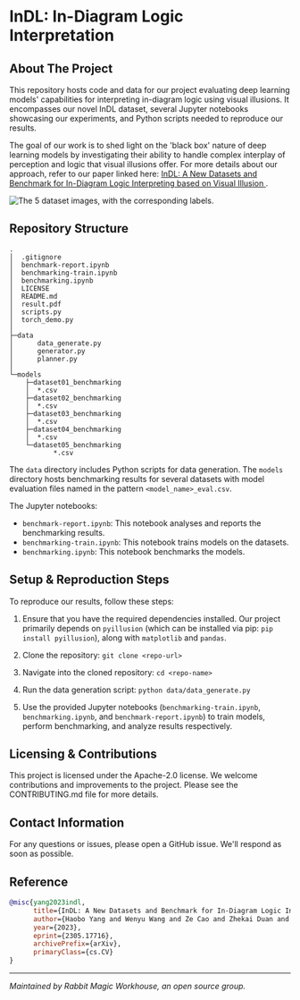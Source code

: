 # InDL: In-Diagram Logic Interpretation

## About The Project

This repository hosts code and data for our project evaluating deep learning models' capabilities for interpreting in-diagram logic using visual illusions. It encompasses our novel InDL dataset, several Jupyter notebooks showcasing our experiments, and Python scripts needed to reproduce our results.

The goal of our work is to shed light on the 'black box' nature of deep learning models by investigating their ability to handle complex interplay of perception and logic that visual illusions offer. For more details about our approach, refer to our paper linked here: [InDL: A New Datasets and Benchmark for In-Diagram Logic Interpreting based on Visual Illusion
](https://arxiv.org/abs/2305.17716).

![The 5 dataset images, with the corresponding labels.](https://github.com/rabbit-magic-wh/InDL/assets/55401837/3df04e09-ed85-45c9-a49c-6c717ec4443b)

## Repository Structure

```
.
│  .gitignore
│  benchmark-report.ipynb
│  benchmarking-train.ipynb
│  benchmarking.ipynb
│  LICENSE
│  README.md
│  result.pdf
│  scripts.py
│  torch_demo.py
│
├─data
│      data_generate.py
│      generator.py
│      planner.py
│
└─models
    ├─dataset01_benchmarking
    │  *.csv
    ├─dataset02_benchmarking
    │  *.csv
    ├─dataset03_benchmarking
    │  *.csv
    ├─dataset04_benchmarking
    │  *.csv
    └─dataset05_benchmarking
           *.csv
```

The `data` directory includes Python scripts for data generation. The `models` directory hosts benchmarking results for several datasets with model evaluation files named in the pattern `<model_name>_eval.csv`.

The Jupyter notebooks:

- `benchmark-report.ipynb`: This notebook analyses and reports the benchmarking results.
- `benchmarking-train.ipynb`: This notebook trains models on the datasets.
- `benchmarking.ipynb`: This notebook benchmarks the models.

## Setup & Reproduction Steps

To reproduce our results, follow these steps:

1. Ensure that you have the required dependencies installed. Our project primarily depends on `pyillusion` (which can be installed via pip: `pip install pyillusion`), along with `matplotlib` and `pandas`.

2. Clone the repository: `git clone <repo-url>`

3. Navigate into the cloned repository: `cd <repo-name>`

4. Run the data generation script: `python data/data_generate.py`

5. Use the provided Jupyter notebooks (`benchmarking-train.ipynb`, `benchmarking.ipynb`, and `benchmark-report.ipynb`) to train models, perform benchmarking, and analyze results respectively.

## Licensing & Contributions

This project is licensed under the Apache-2.0 license. We welcome contributions and improvements to the project. Please see the CONTRIBUTING.md file for more details.

## Contact Information

For any questions or issues, please open a GitHub issue. We'll respond as soon as possible.

## Reference

```bibtex
@misc{yang2023indl,
      title={InDL: A New Datasets and Benchmark for In-Diagram Logic Interpreting based on Visual Illusion}, 
      author={Haobo Yang and Wenyu Wang and Ze Cao and Zhekai Duan and Xuchen Liu},
      year={2023},
      eprint={2305.17716},
      archivePrefix={arXiv},
      primaryClass={cs.CV}
}
```

---
_Maintained by Rabbit Magic Workhouse, an open source group._
